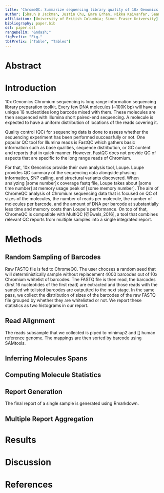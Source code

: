 ```yaml
---
title: 'ChromeQC: Summarize sequencing library quality of 10x Genomics Chromium linked reads'
author: [Shaun D Jackman, Justin Chu, Emre Erhan, Nikka Keivanfar, Sean La, Swapna Menon, Tatyana Mozgacheva, Baraa Orabi, Chen Yang, Hamid Younesy]
affiliation: [University of British Columbia; Simon Fraser University] 
bibliography: paper.bib
csl: paper.csl
rangeDelim: "&ndash;"
figPrefix: "Fig."
tblPrefix: ["Table", "Tables"]
---
```


# Abstract

# Introduction
10x Genomics Chromium sequencing is long range information sequencing library preparation toolkit. Every few DNA molecules (~100K bp) will have a unique 16 nucleotides long barcode mixed with them. These molecules are then sequenced with Illumina short paired-end sequencing. A molecule is expected to have a uniform distribution of locations of the reads covering it.

Quality control (QC) for sequencing data is done to assess whether the sequencing experiment has been performed successfully or not. One popular QC tool for Illumina reads is FastQC which gathers basic information such as base qualities, sequence distribution, or GC content and reports that in quick manner. However, FastQC does not provide QC of aspects that are specific to the long range reads of Chromium.

For that, 10x Genomics provide their own analysis tool, Loupe. Loupe provides QC summary of the sequencing data alongside phasing information, SNP calling, and structural variants discovered. When analyzing [some number]x coverage fastq file, Loupe takes about [some time number] at memory usage peak of [some memory number]. The aim of ChromeQC analysis of Chromium sequencing data that is focused on QC of sizes of the molecules, the number of reads per molecule, the number of molecules per barcode, and the amount of DNA per barcode at substantially less time and memory costs than Loupe's performance. On top of that, ChromeQC is compatible with MultiQC [@Ewels_2016], a tool that combines relevant QC reports from multiple samples into a single integrated report.

# Methods

## Random Sampling of Barcodes
Raw FASTQ file is fed to ChromeQC. The user chooses a random seed that will deterministically sample without replacement 4000 barcodes out of 10x Chromium whitelist of barcodes. The FASTQ file is then read, the barcodes (first 16 nucleotides of the first read) are extracted and those reads with the sampled whitelisted barcodes are outputted to the next stage. In the same pass, we collect the distribution of sizes of the barcodes of the raw FASTQ file grouped by whether they are whitelisted or not. We report these statistics as two histograms in our report.
## Read Alignment

The reads subsample that we collected is piped to minimap2 and [] human reference genome. The mappings are then sorted by barcode using SAMtools.

## Inferring Molecules Spans



## Computing Molecule Statistics

## Report Generation

The final report of a single sample is generated using Rmarkdown.

## Multiple Report Aggregation
# Results

# Discussion

# References

